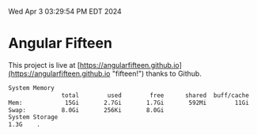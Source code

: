 Wed Apr  3 03:29:54 PM EDT 2024

# Angular Fifteen


This project is live at [https://angularfifteen.github.io](https://angularfifteen.github.io "fifteen!") thanks to Github.

```bash
System Memory
               total        used        free      shared  buff/cache   available
Mem:            15Gi       2.7Gi       1.7Gi       592Mi        11Gi        12Gi
Swap:          8.0Gi       256Ki       8.0Gi
System Storage
1.3G	.
```
